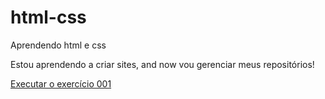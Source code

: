 # html-css
 Aprendendo html e css

 Estou aprendendo a criar sites, and now vou gerenciar meus repositórios!

 <a href= "https://michaelindex.github.io/html-css/exercicios/ex001/index.html">Executar o exercício 001</a>
